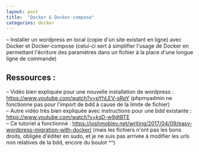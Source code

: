 ```yaml
---
layout: post
title:  "Docker & Docker-compose"
categories: docker 
---
```

– Installer un wordpress en local (copie d'un site existant en ligne) avec Docker et Docker-compose (celui-ci sert à simplifier l'usage de Docker en permettant l'écriture des paramètres dans un fichier à la place d'une longue ligne de commande)  

## Ressources :  
– Vidéo bien expliquée pour une nouvelle installation de wordpress : <https://www.youtube.com/watch?v=pYhLEV-sRpY> (phpmyadmin ne fonctionne pas pour l'import de bdd à cause de la limite de fichier)  
– Autre vidéo très bien expliquée avec instructions pour une bdd existante : <https://www.youtube.com/watch?v=ksD-w9dtBTE>   
– Ce tutoriel a fonctionné : <https://joshmobley.net/writing/2017/04/09/easy-wordpress-migration-with-docker/> (mais les fichiers n'ont pas les bons droits, obligée d'éditer en sudo, et je ne suis pas arrivée à modifier les urls non relatives de la bdd, encore du boulot ^^)
